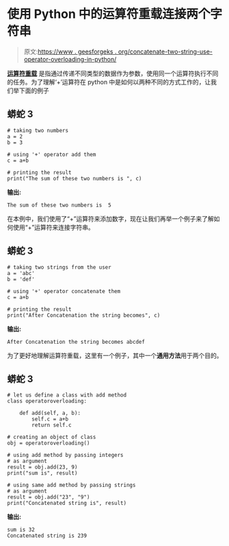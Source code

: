 # 使用 Python 中的运算符重载连接两个字符串

> 原文:[https://www . geesforgeks . org/concatenate-two-string-use-operator-overloading-in-python/](https://www.geeksforgeeks.org/concatenate-two-strings-using-operator-overloading-in-python/)

[**运算符重载**](https://www.geeksforgeeks.org/operator-overloading-in-python/) 是指通过传递不同类型的数据作为参数，使用同一个运算符执行不同的任务。为了理解‘+’运算符在 python 中是如何以两种不同的方式工作的，让我们举下面的例子

## 蟒蛇 3

```
# taking two numbers
a = 2
b = 3

# using '+' operator add them
c = a+b

# printing the result
print("The sum of these two numbers is ", c)
```

**输出:**

```
The sum of these two numbers is  5

```

在本例中，我们使用了“+”运算符来添加数字，现在让我们再举一个例子来了解如何使用“+”运算符来连接字符串。

## 蟒蛇 3

```
# taking two strings from the user
a = 'abc'
b = 'def'

# using '+' operator concatenate them
c = a+b

# printing the result
print("After Concatenation the string becomes", c)
```

**输出:**

```
After Concatenation the string becomes abcdef

```

为了更好地理解运算符重载，这里有一个例子，其中一个**通用方法**用于两个目的。

## 蟒蛇 3

```
# let us define a class with add method
class operatoroverloading:

    def add(self, a, b):
        self.c = a+b
        return self.c

# creating an object of class
obj = operatoroverloading()

# using add method by passing integers
# as argument
result = obj.add(23, 9)
print("sum is", result)

# using same add method by passing strings
# as argument
result = obj.add("23", "9")
print("Concatenated string is", result)
```

**输出:**

```
sum is 32
Concatenated string is 239

```